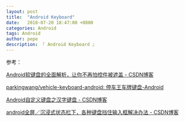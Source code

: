 ```yaml
---
layout: post
title:  "Android Keyboard"
date:   2018-07-20 18:47:00 +0800
categories: Android
tags: Android
author: pepe
description: 『 Android Keyboard 』
---
```




















参考：

[Android软键盘的全面解析，让你不再怕控件被遮盖 - CSDN博客](https://blog.csdn.net/l540675759/article/details/74528641)

[parkingwang/vehicle-keyboard-android: 停车王车牌键盘-Android](https://github.com/parkingwang/vehicle-keyboard-android)

[Android自定义键盘之汉字键盘 - CSDN博客](https://blog.csdn.net/lintax/article/details/51926774)

[android全屏／沉浸式状态栏下，各种键盘挡住输入框解决办法 - CSDN博客](https://blog.csdn.net/smileiam/article/details/69055963)
